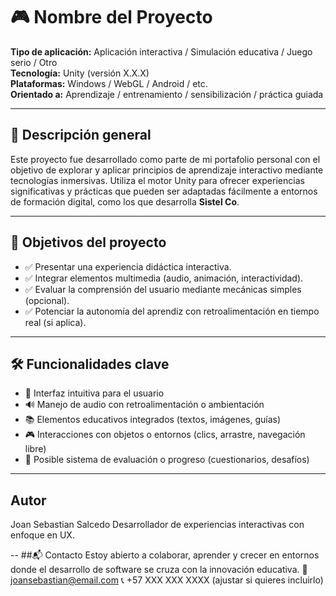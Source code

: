# 🎮 Nombre del Proyecto

**Tipo de aplicación:** Aplicación interactiva / Simulación educativa / Juego serio / Otro  
**Tecnología:** Unity (versión X.X.X)  
**Plataformas:** Windows / WebGL / Android / etc.  
**Orientado a:** Aprendizaje / entrenamiento / sensibilización / práctica guiada

---

## 📘 Descripción general

Este proyecto fue desarrollado como parte de mi portafolio personal con el objetivo de explorar y aplicar principios de aprendizaje interactivo mediante tecnologías inmersivas. Utiliza el motor Unity para ofrecer experiencias significativas y prácticas que pueden ser adaptadas fácilmente a entornos de formación digital, como los que desarrolla **Sistel Co**.

---

## 🎯 Objetivos del proyecto

- ✅ Presentar una experiencia didáctica interactiva.
- ✅ Integrar elementos multimedia (audio, animación, interactividad).
- ✅ Evaluar la comprensión del usuario mediante mecánicas simples (opcional).
- ✅ Potenciar la autonomía del aprendiz con retroalimentación en tiempo real (si aplica).

---

## 🛠️ Funcionalidades clave

- 🎯 Interfaz intuitiva para el usuario
- 🔊 Manejo de audio con retroalimentación o ambientación
- 📚 Elementos educativos integrados (textos, imágenes, guías)
- 🎮 Interacciones con objetos o entornos (clics, arrastre, navegación libre)
- 🧩 Posible sistema de evaluación o progreso (cuestionarios, desafíos)

---

## Autor
Joan Sebastian Salcedo
Desarrollador de experiencias interactivas con enfoque en UX.

-- 
##📬 Contacto
Estoy abierto a colaborar, aprender y crecer en entornos donde el desarrollo de software se cruza con la innovación educativa.
📧 joansebastian@email.com
📞 +57 XXX XXX XXXX (ajustar si quieres incluirlo)
